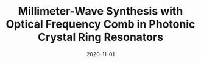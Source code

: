 ---
title: "Millimeter-Wave Synthesis with Optical Frequency Comb in Photonic Crystal Ring Resonators"
collection: publications
category: conferences
permalink: /publication/2020-11-01-Millimeter-Wave-Synthesis-with-Optical-Frequency-Comb-in-Photonic-Crystal-Ring-Resonators
date: 2020-11-01
venue: 'In the proceedings of <i>2020 International Topical Meeting on Microwave Photonics (MWP)</i>'
paperurl: 'http://dx.doi.org/10.23919/MWP48676.2020.9314295'
citation: ' Su-Peng Yu,  Jizhao Zang,  Erwan Lucas,  Scott Papp, <strong> Millimeter-Wave Synthesis with Optical Frequency Comb in Photonic Crystal Ring Resonators.</strong>  In the proceedings of <i>2020 International Topical Meeting on Microwave Photonics (MWP)</i>, 2020.'
---